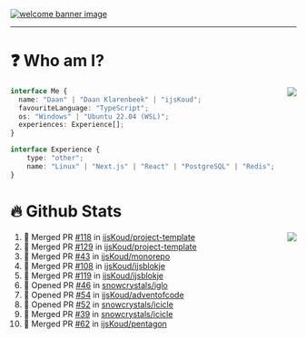 <h1 align="center" style="display:none;"></h1>

<a href="https://ijskoud.dev/"><img src="https://cdn.ijskoud.dev/files/IIcds5oPKl.png" alt="welcome banner image" /></a>

---

# ❓ Who am I?

<img align="right" src="http://gh-stats.ijskoud.dev/api/top-langs?username=ijsKoud&cache_seconds=1800&layout=compact&hide_border=true&hide_rank=true&show_icons=true&theme=dark&title_color=ffffff&hide_border=true&locale=en" />

```typescript
interface Me {
  name: "Daan" | "Daan Klarenbeek" | "ijsKoud";
  favouriteLanguage: "TypeScript";
  os: "Windows" | "Ubuntu 22.04 (WSL)";
  experiences: Experience[];
}

interface Experience {
    type: "other";
    name: "Linux" | "Next.js" | "React" | "PostgreSQL" | "Redis";
}
```

# 🔥 Github Stats

<img align="right" src="http://gh-stats.ijskoud.dev/api? username=ijsKoud&cache_seconds=1800&hide_border=true&hide_rank=true&show_icons=true&theme=dark&title_color=ffffff&hide_border=true&locale=en">

<!--START_SECTION:activity-->
1. 🎉 Merged PR [#118](https://github.com/ijsKoud/project-template/pull/118) in [ijsKoud/project-template](https://github.com/ijsKoud/project-template)
2. 🎉 Merged PR [#129](https://github.com/ijsKoud/project-template/pull/129) in [ijsKoud/project-template](https://github.com/ijsKoud/project-template)
3. 🎉 Merged PR [#43](https://github.com/ijsKoud/monorepo/pull/43) in [ijsKoud/monorepo](https://github.com/ijsKoud/monorepo)
4. 🎉 Merged PR [#108](https://github.com/ijsKoud/ijsblokje/pull/108) in [ijsKoud/ijsblokje](https://github.com/ijsKoud/ijsblokje)
5. 🎉 Merged PR [#119](https://github.com/ijsKoud/ijsblokje/pull/119) in [ijsKoud/ijsblokje](https://github.com/ijsKoud/ijsblokje)
6. 💪 Opened PR [#46](https://github.com/snowcrystals/iglo/pull/46) in [snowcrystals/iglo](https://github.com/snowcrystals/iglo)
7. 💪 Opened PR [#54](https://github.com/ijsKoud/adventofcode/pull/54) in [ijsKoud/adventofcode](https://github.com/ijsKoud/adventofcode)
8. 💪 Opened PR [#52](https://github.com/snowcrystals/icicle/pull/52) in [snowcrystals/icicle](https://github.com/snowcrystals/icicle)
9. 🎉 Merged PR [#39](https://github.com/snowcrystals/icicle/pull/39) in [snowcrystals/icicle](https://github.com/snowcrystals/icicle)
10. 🎉 Merged PR [#62](https://github.com/ijsKoud/pentagon/pull/62) in [ijsKoud/pentagon](https://github.com/ijsKoud/pentagon)
<!--END_SECTION:activity-->

<h1 align="center" style="display:none;"></h1>
